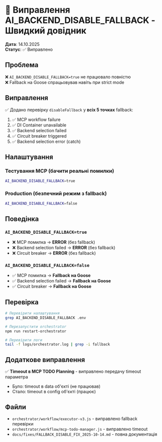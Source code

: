 # 🔧 Виправлення AI_BACKEND_DISABLE_FALLBACK - Швидкий довідник

**Дата**: 14.10.2025  
**Статус**: ✅ Виправлено

## Проблема

❌ `AI_BACKEND_DISABLE_FALLBACK=true` не працювало повністю  
❌ Fallback на Goose спрацьовував навіть при strict mode

## Виправлення

✅ Додано перевірку `disableFallback` у **всіх 5 точках** fallback:

1. ✅ MCP workflow failure
2. ✅ DI Container unavailable  
3. ✅ Backend selection failed
4. ✅ Circuit breaker triggered
5. ✅ Backend selection error (catch)

## Налаштування

### Тестування MCP (бачити реальні помилки)
```bash
AI_BACKEND_DISABLE_FALLBACK=true
```

### Production (безпечний режим з fallback)
```bash
AI_BACKEND_DISABLE_FALLBACK=false
```

## Поведінка

### `AI_BACKEND_DISABLE_FALLBACK=true`
- ❌ MCP помилка → **ERROR** (без fallback)
- ❌ Backend selection failed → **ERROR** (без fallback)
- ❌ Circuit breaker → **ERROR** (без fallback)

### `AI_BACKEND_DISABLE_FALLBACK=false`
- ✅ MCP помилка → **Fallback на Goose**
- ✅ Backend selection failed → **Fallback на Goose**
- ✅ Circuit breaker → **Fallback на Goose**

## Перевірка

```bash
# Перевірити налаштування
grep AI_BACKEND_DISABLE_FALLBACK .env

# Перезапустити orchestrator
npm run restart-orchestrator

# Перевірити логи
tail -f logs/orchestrator.log | grep -i fallback
```

## Додаткове виправлення

✅ **Timeout в MCP TODO Planning** - виправлено передачу timeout параметра  
- Було: timeout в data об'єкті (не працював)
- Стало: timeout в config об'єкті (працює)

## Файли

- `orchestrator/workflow/executor-v3.js` - виправлено fallback перевірки
- `orchestrator/workflow/mcp-todo-manager.js` - виправлено timeout
- `docs/fixes/FALLBACK_DISABLE_FIX_2025-10-14.md` - повна документація
